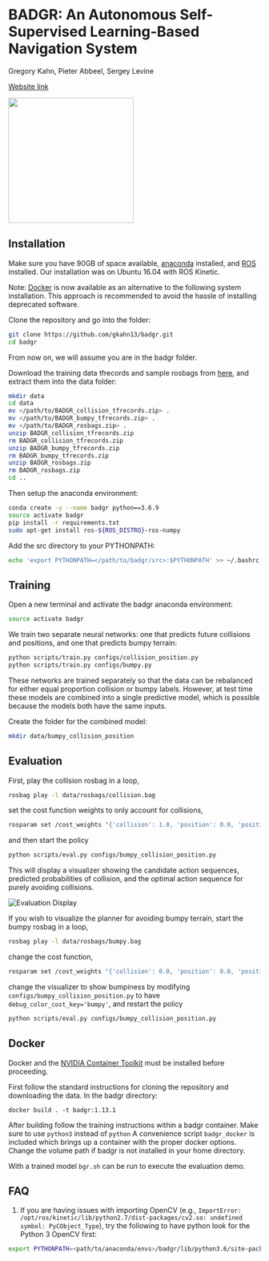 # BADGR: An Autonomous Self-Supervised Learning-Based Navigation System

Gregory Kahn, Pieter Abbeel, Sergey Levine

[Website link](https://sites.google.com/view/badgr)

<img src="./images/bair_logo.png" width="250">

## Installation

Make sure you have 90GB of space available, [anaconda](https://www.anaconda.com/distribution/) installed, and [ROS](https://www.ros.org/) installed. Our installation was on Ubuntu 16.04 with ROS Kinetic.

Note: [Docker](#docker) is now available as an alternative to the following system installation. This approach is recommended to avoid the hassle of installing deprecated software.


Clone the repository and go into the folder:

```bash
git clone https://github.com/gkahn13/badgr.git
cd badgr
```

From now on, we will assume you are in the badgr folder.

Download the training data tfrecords and sample rosbags from [here](https://drive.google.com/drive/folders/1zjtuqMIfgEbKTZ-H-uHqCKS8RPDoYiwc?usp=sharing), and extract them into the data folder:
```bash
mkdir data
cd data
mv </path/to/BADGR_collision_tfrecords.zip> .
mv </path/to/BADGR_bumpy_tfrecords.zip> .
mv </path/to/BADGR_rosbags.zip> .
unzip BADGR_collision_tfrecords.zip
rm BADGR_collision_tfrecords.zip
unzip BADGR_bumpy_tfrecords.zip
rm BADGR_bumpy_tfrecords.zip
unzip BADGR_rosbags.zip
rm BADGR_rosbags.zip
cd ..
```

Then setup the anaconda environment:
```bash
conda create -y --name badgr python==3.6.9
source activate badgr
pip install -r requirements.txt
sudo apt-get install ros-${ROS_DISTRO}-ros-numpy
```

Add the src directory to your PYTHONPATH:
```bash
echo 'export PYTHONPATH=</path/to/badgr/src>:$PYTHONPATH' >> ~/.bashrc
```

## Training

Open a new terminal and activate the badgr anaconda environment:
```bash
source activate badgr
```

We train two separate neural networks: one that predicts future collisions and positions, and one that predicts bumpy terrain:
```bash
python scripts/train.py configs/collision_position.py
python scripts/train.py configs/bumpy.py
```

These networks are trained separately so that the data can be rebalanced for either equal proportion collision or bumpy labels. However, at test time these models are combined into a single predictive model, which is possible because the models both have the same inputs.

Create the folder for the combined model:
```bash
mkdir data/bumpy_collision_position
```

## Evaluation

First, play the collision rosbag in a loop,
```bash
rosbag play -l data/rosbags/collision.bag
```

set the cost function weights to only account for collisions,
```bash
rosparam set /cost_weights "{'collision': 1.0, 'position': 0.0, 'position_sigmoid_center': 0.4, 'position_sigmoid_scale': 100., 'action_magnitude': 0.01, 'action_smooth': 0.0, 'bumpy': 0.0}"
```

and then start the policy
```bash
python scripts/eval.py configs/bumpy_collision_position.py
```

This will display a visualizer showing the candidate action sequences, predicted probabilities of collision, and the optimal action sequence for purely avoiding collisions.

![Evaluation Display](/images/eval_display.jpg)


If you wish to visualize the planner for avoiding bumpy terrain, start the bumpy rosbag in a loop,
```bash
rosbag play -l data/rosbags/bumpy.bag
```

change the cost function,
```bash
rosparam set /cost_weights "{'collision': 0.0, 'position': 0.0, 'position_sigmoid_center': 0.4, 'position_sigmoid_scale': 100., 'action_magnitude': 0.01, 'action_smooth': 0.0, 'bumpy': 1.0}"
```

change the visualizer to show bumpiness by modifying `configs/bumpy_collision_position.py` to have `debug_color_cost_key='bumpy'`, and restart the policy
```bash
python scripts/eval.py configs/bumpy_collision_position.py
```

## Docker

Docker and the [NVIDIA Container Toolkit](https://docs.nvidia.com/datacenter/cloud-native/container-toolkit/install-guide.html) must be installed before proceeding.

First follow the standard instructions for cloning the repository and downloading the data. In the badgr directory:
```
docker build . -t badgr:1.13.1
```
After building follow the training instructions within a badgr container. Make sure to use `python3` instead of `python` A convenience script `badgr_docker` is included which brings up a container with the proper docker options. Change the volume path if badgr is not installed in your home directory.

With a trained model `bgr.sh` can be run to execute the evaluation demo.


## FAQ
1. If you are having issues with importing OpenCV (e.g., `ImportError: /opt/ros/kinetic/lib/python2.7/dist-packages/cv2.so: undefined symbol: PyCObject_Type`), try the following to have python look for the Python 3 OpenCV first:
```bash
export PYTHONPATH=<path/to/anaconda/envs>/badgr/lib/python3.6/site-packages/:$PYTHONPATH
```
